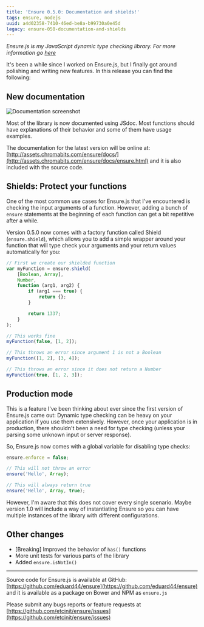 ```yaml
---
title: 'Ensure 0.5.0: Documentation and shields!'
tags: ensure, nodejs
uuid: a4d02358-7410-46ed-be8a-b99730a0e45d
legacy: ensure-050-documentation-and-shields
---
```


_Ensure.js is my JavaScript dynamic type checking library. For more information go [here](https://chromabits.com/post/ensurejs-simple-type-checking-on-javascript)_

It's been a while since I worked on Ensure.js, but I finally got around polishing and writing new features. In this release you can find the following:

## New documentation

![Documentation screenshot](https://i.imgur.com/GmUC1PE.png)

Most of the library is now documented using JSdoc. Most functions should have explanations of their behavior and some of them have usage examples.

The documentation for the latest version will be online at: [http://assets.chromabits.com/ensure/docs/](http://assets.chromabits.com/ensure/docs/ensure.html) and it is also included with the source code.

## Shields: Protect your functions

One of the most common use cases for Ensure.js that I've encountered is checking the input arguments of a function. However, adding a bunch of `ensure` statements at the beginning of each function can get a bit repetitive after a while.

Version 0.5.0 now comes with a factory function called Shield (`ensure.shield`), which allows you to add a simple wrapper around your function that will type check your arguments and your return values automatically for you:

```javascript
// First we create our shielded function
var myFunction = ensure.shield(
	[Boolean, Array],
	Number,
	function (arg1, arg2) {
		if (arg1 === true) {
			return {};
		}

		return 1337;
	}
);

// This works fine
myFunction(false, [1, 2]);

// This throws an error since argument 1 is not a Boolean
myFunction([1, 2], [3, 4]);

// This throws an error since it does not return a Number
myFunction(true, [1, 2, 3]);
```

## Production mode

This is a feature I've been thinking about ever since the first version of Ensure.js came out: Dynamic type checking can be heavy on your application if you use them extensively. However, once your application is in production, there shouldn't been a need for type checking (unless your parsing some unknown input or server response).

So, Ensure.js now comes with a global variable for disabling type checks:

```javascript
ensure.enforce = false;

// This will not throw an error
ensure('Hello', Array);

// This will always return true
ensure('Hello', Array, true);
```

However, I'm aware that this does not cover every single scenario. Maybe version 1.0 will include a way of instantiating Ensure so you can have multiple instances of the library with different configurations.

## Other changes

- [Breaking] Improved the behavior of `has()` functions
- More unit tests for various parts of the library
- Added `ensure.isNotIn()`

---

Source code for Ensure.js is available at GitHub:
[https://github.com/eduard44/ensure](https://github.com/eduard44/ensure) and it is available as a package on Bower and NPM as `ensure.js`

Please submit any bugs reports or feature requests at [https://github.com/etcinit/ensure/issues](https://github.com/etcinit/ensure/issues)
